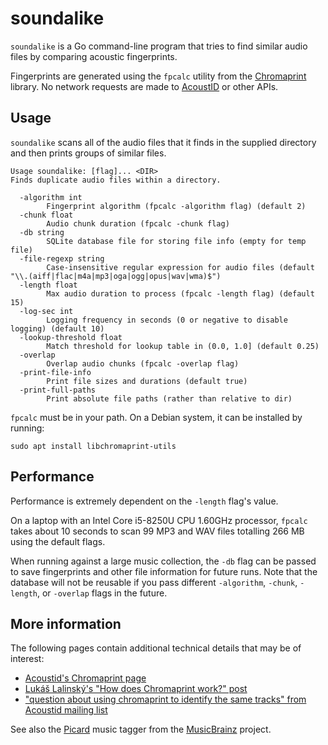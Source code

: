 # soundalike

`soundalike` is a Go command-line program that tries to find similar audio files
by comparing acoustic fingerprints.

Fingerprints are generated using the `fpcalc` utility from the [Chromaprint]
library. No network requests are made to [AcoustID] or other APIs.

[Chromaprint]: https://github.com/acoustid/chromaprint
[AcoustID]: https://acoustid.org/

## Usage

`soundalike` scans all of the audio files that it finds in the supplied
directory and then prints groups of similar files.

```
Usage soundalike: [flag]... <DIR>
Finds duplicate audio files within a directory.

  -algorithm int
        Fingerprint algorithm (fpcalc -algorithm flag) (default 2)
  -chunk float
        Audio chunk duration (fpcalc -chunk flag)
  -db string
        SQLite database file for storing file info (empty for temp file)
  -file-regexp string
        Case-insensitive regular expression for audio files (default "\\.(aiff|flac|m4a|mp3|oga|ogg|opus|wav|wma)$")
  -length float
        Max audio duration to process (fpcalc -length flag) (default 15)
  -log-sec int
        Logging frequency in seconds (0 or negative to disable logging) (default 10)
  -lookup-threshold float
        Match threshold for lookup table in (0.0, 1.0] (default 0.25)
  -overlap
        Overlap audio chunks (fpcalc -overlap flag)
  -print-file-info
        Print file sizes and durations (default true)
  -print-full-paths
        Print absolute file paths (rather than relative to dir)
```

`fpcalc` must be in your path. On a Debian system, it can be installed by
running:
```
sudo apt install libchromaprint-utils
```

## Performance

Performance is extremely dependent on the `-length` flag's value.

On a laptop with an Intel Core i5-8250U CPU 1.60GHz processor, `fpcalc` takes
about 10 seconds to scan 99 MP3 and WAV files totalling 266 MB using the default
flags.

When running against a large music collection, the `-db` flag can be passed to
save fingerprints and other file information for future runs. Note that the
database will not be reusable if you pass different `-algorithm`, `-chunk`,
`-length`, or `-overlap` flags in the future.

## More information

The following pages contain additional technical details that may be of
interest:

*   [Acoustid's Chromaprint page](https://acoustid.org/chromaprint)
*   [Lukáš Lalinský's "How does Chromaprint work?" post](https://oxygene.sk/2011/01/how-does-chromaprint-work/)
*   ["question about using chromaprint to identify the same tracks" from Acoustid mailing list](https://groups.google.com/g/acoustid/c/C3EHIkZVpZI/m/Zd2qdOKRNzkJ)

See also the [Picard] music tagger from the [MusicBrainz] project.

[Picard]: https://picard.musicbrainz.org/
[MusicBrainz]: https://musicbrainz.org/
